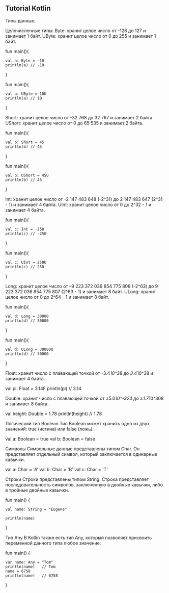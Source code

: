 Tutorial Kotlin
----------------
Типы данных:

Целочисленные типы:
Byte: хранит целое число от -128 до 127 и занимает 1 байт.
UByte: хранит целое число от 0 до 255 и занимает 1 байт.

fun main(){
 
    val a: Byte = -10
    println(a) // -10
}

fun main(){

    val a: UByte = 10U
    println(a) // 10
}

Short: хранит целое число от -32 768 до 32 767 и занимает 2 байта.
UShort: хранит целое число от 0 до 65 535 и занимает 2 байта.

fun main(){

    val b: Short = 45
    println(b) // 45
}

fun main(){
 
    val b: UShort = 45U
    println(b) // 45
}

Int: хранит целое число от -2 147 483 648 (-2^31) до 2 147 483 647 (2^31 - 1) и занимает 4 байта.
UInt: хранит целое число от 0 до 2^32 - 1 и занимает 4 байта.

fun main(){
 
    val c: Int = -250
    println(c) // -250
}

fun main(){
 
    val c: UInt = 250U
    println(c) // 250
}

Long: хранит целое число от –9 223 372 036 854 775 808 (-2^63) до 9 223 372 036 854 775 807 (2^63 - 1) и занимает 8 байт.
ULong: хранит целое число от 0 до 2^64 - 1 и занимает 8 байт.

fun main(){
 
    val d: Long = 30000
    println(d) // 30000
}

fun main(){
 
    val d: ULong = 30000U
    println(d) // 30000
}

Float: хранит число с плавающей точкой от -3.4*10^38 до 3.4*10^38 и занимает 4 байта.

val pi: Float = 3.14F
println(pi)         // 3.14


Double: хранит число с плавающей точкой от ±5.0*10^-324 до ±1.7*10^308 и занимает 8 байта.

val height: Double = 1.78
println(height)      // 1.78

Логический тип Boolean
Тип Boolean может хранить одно из двух значений: true (истина) или false (ложь).

val a: Boolean = true
val b: Boolean = false

Символы
Символьные данные представлены типом Char. Он представляет отдельный символ, который заключается в одинарные кавычки.

val a: Char = 'A'
val b: Char = 'B'
val c: Char = 'T'

Строки
Строки представлены типом String. Строка представляет последовательность символов, заключенную в двойные кавычки, либо в тройные двойные кавычки.

fun main() {
     
    val name: String = "Eugene"
 
    println(name)
}

Тип Any
В Kotlin также есть тип Any, который позволяет присвоить переменной данного типа любое значение:

fun main() {
 
    var name: Any = "Tom"
    println(name)   // Tom
    name = 6758
    println(name)   // 6758
}
